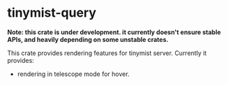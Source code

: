 
# tinymist-query

**Note: this crate is under development. it currently doesn't ensure stable APIs, and heavily depending on some unstable crates.**

This crate provides rendering features for tinymist server. Currently it provides:
+ rendering in telescope mode for hover.
